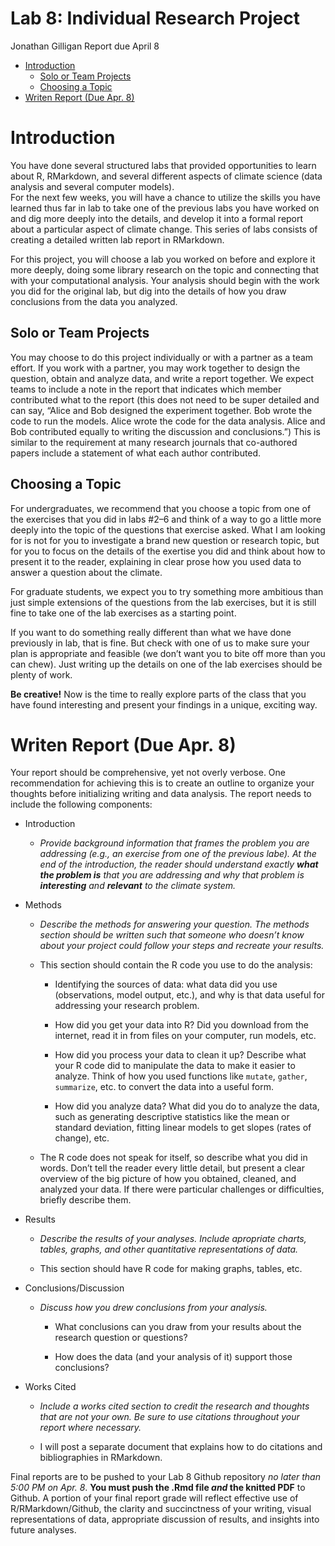 Lab 8: Individual Research Project
================
Jonathan Gilligan
Report due April 8

-   [Introduction](#introduction)
    -   [Solo or Team Projects](#solo-or-team-projects)
    -   [Choosing a Topic](#choosing-a-topic)
-   [Writen Report (Due Apr. 8)](#writen-report-due-apr-8)

# Introduction

You have done several structured labs that provided opportunities to
learn about R, RMarkdown, and several different aspects of climate
science (data analysis and several computer models).  
For the next few weeks, you will have a chance to utilize the skills you
have learned thus far in lab to take one of the previous labs you have
worked on and dig more deeply into the details, and develop it into a
formal report about a particular aspect of climate change. This series
of labs consists of creating a detailed written lab report in RMarkdown.

For this project, you will choose a lab you worked on before and explore
it more deeply, doing some library research on the topic and connecting
that with your computational analysis. Your analysis should begin with
the work you did for the original lab, but dig into the details of how
you draw conclusions from the data you analyzed.

## Solo or Team Projects

You may choose to do this project individually or with a partner as a
team effort. If you work with a partner, you may work together to design
the question, obtain and analyze data, and write a report together. We
expect teams to include a note in the report that indicates which member
contributed what to the report (this does not need to be super detailed
and can say, “Alice and Bob designed the experiment together. Bob wrote
the code to run the models. Alice wrote the code for the data analysis.
Alice and Bob contributed equally to writing the discussion and
conclusions.”) This is similar to the requirement at many research
journals that co-authored papers include a statement of what each author
contributed.

## Choosing a Topic

For undergraduates, we recommend that you choose a topic from one of the
exercises that you did in labs \#2–6 and think of a way to go a little
more deeply into the topic of the questions that exercise asked. What I
am looking for is not for you to investigate a brand new question or
research topic, but for you to focus on the details of the exertise you
did and think about how to present it to the reader, explaining in clear
prose how you used data to answer a question about the climate.

For graduate students, we expect you to try something more ambitious
than just simple extensions of the questions from the lab exercises, but
it is still fine to take one of the lab exercises as a starting point.

If you want to do something really different than what we have done
previously in lab, that is fine. But check with one of us to make sure
your plan is appropriate and feasible (we don’t want you to bite off
more than you can chew). Just writing up the details on one of the lab
exercises should be plenty of work.

**Be creative!** Now is the time to really explore parts of the class
that you have found interesting and present your findings in a unique,
exciting way.

# Writen Report (Due Apr. 8)

Your report should be comprehensive, yet not overly verbose. One
recommendation for achieving this is to create an outline to organize
your thoughts before initializing writing and data analysis. The report
needs to include the following components:

-   Introduction

    -   *Provide background information that frames the problem you are
        addressing (e.g., an exercise from one of the previous labe). At
        the end of the introduction, the reader should understand
        exactly **what the problem is** that you are addressing and why
        that problem is **interesting** and **relevant** to the climate
        system.*

-   Methods

    -   *Describe the methods for answering your question. The methods
        section should be written such that someone who doesn’t know
        about your project could follow your steps and recreate your
        results.*

    -   This section should contain the R code you use to do the
        analysis:

        -   Identifying the sources of data: what data did you use
            (observations, model output, etc.), and why is that data
            useful for addressing your research problem.

        -   How did you get your data into R? Did you download from the
            internet, read it in from files on your computer, run
            models, etc.

        -   How did you process your data to clean it up? Describe what
            your R code did to manipulate the data to make it easier to
            analyze. Think of how you used functions like `mutate`,
            `gather`, `summarize`, etc. to convert the data into a
            useful form.

        -   How did you analyze data? What did you do to analyze the
            data, such as generating descriptive statistics like the
            mean or standard deviation, fitting linear models to get
            slopes (rates of change), etc.

    -   The R code does not speak for itself, so describe what you did
        in words. Don’t tell the reader every little detail, but present
        a clear overview of the big picture of how you obtained,
        cleaned, and analyzed your data. If there were particular
        challenges or difficulties, briefly describe them.

-   Results

    -   *Describe the results of your analyses. Include apropriate
        charts, tables, graphs, and other quantitative representations
        of data.*

    -   This section should have R code for making graphs, tables, etc.

-   Conclusions/Discussion

    -   *Discuss how you drew conclusions from your analysis.*

        -   What conclusions can you draw from your results about the
            research question or questions?

        -   How does the data (and your analysis of it) support those
            conclusions?

-   Works Cited

    -   *Include a works cited section to credit the research and
        thoughts that are not your own. Be sure to use citations
        throughout your report where necessary.*

    -   I will post a separate document that explains how to do
        citations and bibliographies in RMarkdown.

Final reports are to be pushed to your Lab 8 Github repository *no later
than 5:00 PM on Apr. 8*. **You must push the .Rmd file *and* the knitted
PDF** to Github. A portion of your final report grade will reflect
effective use of R/RMarkdown/Github, the clarity and succinctness of
your writing, visual representations of data, appropriate discussion of
results, and insights into future analyses.

